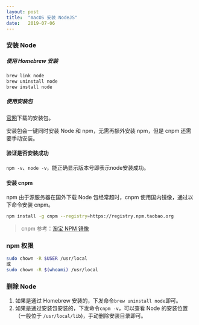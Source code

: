 ```yaml
---
layout: post
title:  "macOS 安装 NodeJS"
date:   2019-07-06
---
```


### 安装 Node

##### 使用 Homebrew 安装

```sh
brew link node
brew uninstall node
brew install node
```

##### 使用安装包

[官网](https://nodejs.org/dist/)下载的安装包。

安装包会一键同时安装 Node 和 npm，无需再额外安装 npm，但是 cnpm 还需要手动安装。

#### 验证是否安装成功

`npm -v`、`node -v`，能正确显示版本号即表示node安装成功。

#### 安装 cnpm

npm 由于源服务器在国外下载 Node 包经常超时，cnpm 使用国内镜像，通过以下命令安装 cnpm。

```sh
npm install -g cnpm --registry=https://registry.npm.taobao.org
```

> cnpm 参考：[淘宝 NPM 镜像](http://npm.taobao.org/)

### npm 权限

```sh
sudo chown -R $USER /usr/local
或
sudo chown -R $(whoami) /usr/local
```

### 删除 Node

1. 如果是通过 Homebrew 安装的，下发命令`brew uninstall node`即可。
2. 如果是通过安装包安装的，下发命令`cnpm -v`，可以查看 Node 的安装位置（一般位于 `/usr/local/lib`)，手动删除安装目录即可。